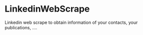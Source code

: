 # LinkedinWebScrape
Linkedin web scrape to obtain information of your contacts, your publications, ....
